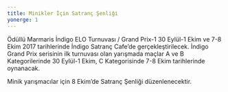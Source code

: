 ```yaml
---
title: Minikler İçin Satranç Şenliği
yonerge: 1
---
```


Ödüllü Marmaris İndigo ELO Turnuvası / Grand Prix-1 30 Eylül-1 Ekim ve 7-8 Ekim 2017 tarihlerinde İndigo Satranç Cafe’de gerçekleştirilecek.  İndigo Grand Prix serisinin ilk turnuvası olan yarışmada maçlar A ve B Kategorilerinde 30 Eylül-1 Ekim, C Kategorisinde 7-8 Ekim tarihlerinde oynanacak.  

Minik yarışmacılar için 8 Ekim’de Satranç Şenliği düzenlenecektir. 
